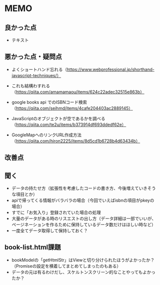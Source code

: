 # MEMO

## 良かった点
- テキスト

## 悪かった点・疑問点
- よくショートハンド忘れる（https://www.webprofessional.jp/shorthand-javascript-techniques/）
- これも結構わすれる（https://qiita.com/amamamaou/items/624c22adec32515e863b）

- google books api でのISBNコード検索（https://qiita.com/seihmd/items/4cafe204403ac2889145）

- JavaScriptのオブジェクトが空であるかを調べる（https://qiita.com/te2u/items/b373914df693ddedf62e）

- GoogleMapへのリンクURL作成方法（https://qiita.com/hiron2225/items/8d5cd1b6728b4d63434b）

## 改善点


## 聞く
- データの持たせ方（拡張性を考慮したコードの書き方、今後増えていきそうな項目とか）
- apiで帰ってくる情報がバラバラの場合（今回でいえばisbnの項目がpkeyの場合）
- すでに「お気入り」登録されていた場合の処理
- 大量のデータがある時のリスエストの出し方（データ詳細は一部でいいが、ページネーションを作るために保持しているデータ数だけはほしい時など）
- 一度全てデータ取得して保持しておく？

## book-list.html課題
- bookModelの「getHtmlStr」はViewと切り分けられたほうがよかったか？（Promiseの設定を横着してまとめてしまったのもある）
- データの元は有るわけだし、スケルトンスクリーン的なことやってもよかったか？

